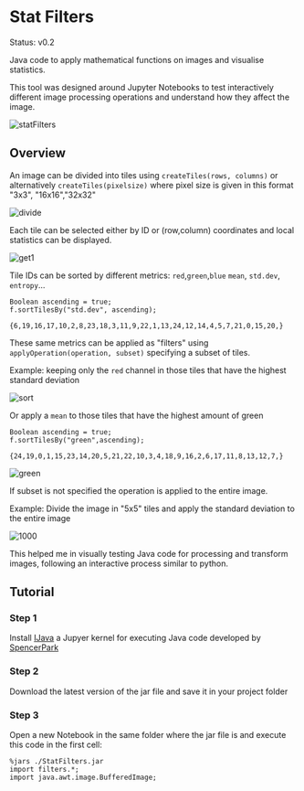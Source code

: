 # Stat Filters

Status: v0.2  

Java code to apply mathematical functions on images and visualise statistics.  

This tool was designed around Jupyter Notebooks to test interactively different image processing operations and understand how they affect the image.

![statFilters](https://github.com/Kerbonaut-TS/StatFilters/assets/122178043/98437bc3-1d31-418e-9d38-19d8a08456bc)


## Overview

An image can be divided into tiles using ```createTiles(rows, columns)``` or alternatively ```createTiles(pixelsize)``` where pixel size is given in this format "3x3", "16x16","32x32" 

![divide](https://github.com/Kerbonaut-TS/StatFilters/assets/122178043/125bb558-ae32-4dc2-8fd6-1e8f363d6894)


Each tile can be selected either by ID or (row,column) coordinates  and local statistics can be displayed.

![get1](https://github.com/Kerbonaut-TS/StatFilters/assets/122178043/efdc9fb4-da18-4734-9c0f-0cbe9d84a3e2)


Tile IDs can be sorted by different metrics: ```red```,```green```,```blue``` ```mean```, ```std.dev```, ```entropy```...

```
Boolean ascending = true;
f.sortTilesBy("std.dev", ascending);
```
```
{6,19,16,17,10,2,8,23,18,3,11,9,22,1,13,24,12,14,4,5,7,21,0,15,20,}
```

These same metrics can be applied as "filters" using ```applyOperation(operation, subset)``` specifying a subset of tiles. 

Example: keeping only the ```red``` channel in those tiles that have the highest standard deviation

![sort](https://github.com/Kerbonaut-TS/StatFilters/assets/122178043/427c4476-afdd-41ac-8f7b-0fb300ea3da5)

Or apply a ```mean```  to those tiles that have the highest amount of green

```
Boolean ascending = true;
f.sortTilesBy("green",ascending);
```

```
{24,19,0,1,15,23,14,20,5,21,22,10,3,4,18,9,16,2,6,17,11,8,13,12,7,}
```

![green](https://github.com/Kerbonaut-TS/StatFilters/assets/122178043/f4a4c286-77c5-4aca-8d84-f668b5af4bde)

If subset is not specified the operation is applied to the entire image. 

Example: Divide the image in "5x5" tiles and apply the standard deviation to the entire image

![1000](https://github.com/Kerbonaut-TS/StatFilters/assets/122178043/1edfd412-d021-4ab0-b1ce-cddd08d7966c)

This helped me in visually testing Java code for processing and transform images, following an interactive process similar to python.



## Tutorial

### Step 1
Install [IJava](https://github.com/SpencerPark/IJava) a Jupyer kernel for executing Java code developed by [SpencerPark](https://github.com/SpencerPark)

### Step 2
Download the latest version of the jar file and save it in your project folder

### Step 3
Open a new Notebook in the same folder where the jar file is and execute this code in the first cell:

```
%jars ./StatFilters.jar
import filters.*;
import java.awt.image.BufferedImage;
```






